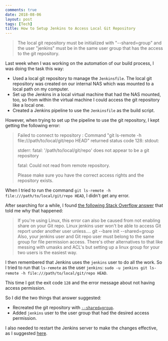 ```yaml
---
comments: true
date: 2018-08-06
layout: post
tags: [Tech]
title: How to Setup Jenkins to Access Local Git Repository
---
```


> The local git repository must be initialized with "--shared=group" and the user "jenkins" must be in the same user group that has the access to the git repository.

Last week when I was working on the automation of our build process, I was doing the task this way:

- Used a local git repository to manage the `Jenkinsfile`. The local git repository was created on our internal NAS which was mounted to a local path on my computer.
- Set up the Jenkins in a local virtual machine that had the NAS mounted, too, so from within the virtual machine I could access the git repository like a local one.
- Created a Jenkins pipeline to use the `Jenkinsfile` as the build script.

However, when trying to set up the pipeline to use the git repository, I kept getting the following error:

> Failed to connect to repository : Command "git ls-remote -h file:///path/to/local/git/repo HEAD" returned status code 128:
stdout:
>
>stderr: fatal: '/path/to/local/git/repo' does not appear to be a git repository
>
>fatal: Could not read from remote repository.
>
>Please make sure you have the correct access rights and the repository exists.

When I tried to run the command `git ls-remote -h file:///path/to/local/git/repo HEAD`, I didn't get any error.

After searching for a while, I found [the following Stack Overflow answer](https://stackoverflow.com/a/16368839/630364) that told me why that happened:

> If you're using Linux, this error can also be caused from not enabling share on your Git repo. Linux jenkins user won't be able to access Git report under another user unless.... git --bare init --shared=group Also, your jenkins user and Git repo user must belong to the same group for file permission access. There's other alternatives to that like messing with umasks and ACL's but setting up a linux group for your two users is the easiest way.

I then remembered that Jenkins uses the `jenkins` user to do all the work. So I tried to run that `ls-remote` as the user `jenkins`: `sudo -u jenkins git ls-remote -h file:///path/to/local/git/repo HEAD`.

This time I got the exit code `128` and the error message about not having access permission.

So I did the two things that answer suggested:

- Recreated the git repository with [`--shared=group`](https://git-scm.com/docs/git-init#git-init---sharedfalsetrueumaskgroupallworldeverybody0xxx).
- Added `jenkins` user to the user group that had the desired access permission.

I also needed to restart the Jenkins server to make the changes effective, as I suggested [here](https://stackoverflow.com/questions/15257652/jenkins-configuration-of-git-plugin#comment90387884_16368839).
